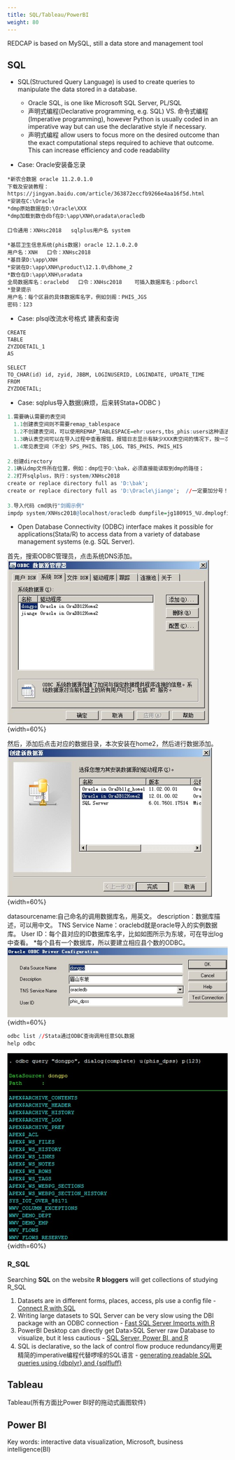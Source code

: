 ```yaml
---
title: SQL/Tableau/PowerBI
weight: 80
---
```



REDCAP is based on MySQL, still a data store and management tool

## SQL 

- SQL(Structured Query Language) is used to create queries to manipulate the data stored in a database.
    - Oracle SQL, is one like Microsoft SQL Server, PL/SQL
    - 声明式编程(Declarative programming, e.g. SQL) VS. 命令式编程(Imperative programming), however Python is usually coded in an imperative way but can use the declarative style if necessary.
    - 声明式编程 allow users to focus more on the desired outcome than the exact computational steps required to achieve that outcome. This can increase efficiency and code readability
    
- Case: Oracle安装备忘录
```
*新农合数据 oracle 11.2.0.1.0
下载及安装教程：https://jingyan.baidu.com/article/363872eccfb9266e4aa16f5d.html
*安装在C:\Oracle
*dmp原始数据在D:\Oracle\XXX
*dmp加载到数仓dbf在D:\app\XNH\oradata\oracledb

口令通用：XNHsc2018   sqlplus用户名 system

*基层卫生信息系统(phis数据) oracle 12.1.0.2.0
用户名：XNH   口令：XNHsc2018
*基目录D:\app\XNH
*安装在D:\app\XNH\product\12.1.0\dbhome_2
*数仓在D:\app\XNH\oradata
全局数据库名：oraclebd   口令：XNHsc2018    可插入数据库名：pdborcl
*登录提示
用户名：每个区县的具体数据库名字，例如剑阁：PHIS_JGS
密码：123
```

- Case: plsql改流水号格式 建表和查询
```
CREATE
TABLE
ZYZDDETAIL_1
AS

SELECT
TO_CHAR(id) id, zyid, JBBM, LOGINUSERID, LOGINDATE, UPDATE_TIME
FROM
ZYZDDETAIL;
```

- Case: sqlplus导入数据(麻烦，后来转Stata+ODBC )
```r
1.需要确认需要的表空间
  1.1创建表空间则不需要remap_tablespace
  1.2不创建表空间，可以使用REMAP_TABLESPACE=ehr:users,tbs_phis:users这种语法把ehr和tbs_phis表空间中对象映射到users
  1.3确认表空间可以在导入过程中查看报错，报错日志显示有缺少XXX表空间的情况下，按一次CTRL+C，再输入KILL_JOB，再YES，退出报错的导出，删除导入的用户，重新导入
  1.4常见表空间（不全）SPS_PHIS、TBS_LOG、TBS_PHIS、PHIS_HIS

2.创建directory 
2.1确认dmp文件所在位置，例如：dmp位于D:\bak，必须直接能读取到dmp的路径；
2.2打开sqlplus，执行：system/XNHsc2018
create or replace directory full as 'D:\bak';
create or replace directory full as 'D:\Oracle\jiange';  //一定要加分号！

3.导入代码 cmd执行"剑阁示例"
impdp system/XNHsc2018@localhost/oracledb dumpfile=jg180915_%U.dmplogfile=jg180915_imp.log directory=full remap_tablespace=SPS_PHIS:users,TBS_LOG:users,TBS_PHIS:users,PHIS_HIS:users parallel=6 cluster=n
 ```

- Open Database Connectivity (ODBC) interface makes it possible for applications(Stata/R) to access data from a variety of database management systems (e.g. SQL Server). 

首先，搜索ODBC管理员，点击系统DNS添加。
![Stata中ODBC查询](https://raw.githubusercontent.com/ctang83/NB_img/main/fig_ODBC1.jpg){width=60%}

然后，添加后点击对应的数据目录，本次安装在home2，然后进行数据添加。
![Stata中ODBC查询](https://raw.githubusercontent.com/ctang83/NB_img/main/fig_ODBC2.jpg){width=60%}

datasourcename:自己命名的调用数据库名，用英文。
description：数据库描述，可以用中文。
TNS  Service Name：oraclebd就是oracle导入的实例数据库。
User ID：每个县对应的ID数据库名字，比如如图所示为东坡，可在导出log中查看。
*每个县有一个数据库，所以要建立相应县个数的ODBC。
![Stata中ODBC查询](https://raw.githubusercontent.com/ctang83/NB_img/main/fig_ODBC3.jpg){width=60%}

```r
odbc list //Stata通过ODBC查询调用任意SQL数据
help odbc
```
![Stata中ODBC查询](https://raw.githubusercontent.com/ctang83/NB_img/main/fig_ODBC_stata.jpg){width=60%}

### R_SQL

Searching **SQL** on the website **R bloggers** will get collections of studying R_SQL

1. Datasets are in different forms, places, access, pls use a config file
		- [Connect R with SQL](https://www.r-bloggers.com/2020/09/how-to-connect-r-with-sql/)
1. Writing large datasets to SQL Server can be very slow using the DBI package with an ODBC connection
		- [Fast SQL Server Imports with R](https://www.r-bloggers.com/2021/08/fast-sql-server-imports-with-r/)
1. PowerBI Desktop can directly get Data>SQL Server raw Database to visualize, but it less cautious
		- [SQL Server, Power BI, and R](https://www.r-bloggers.com/2016/07/sql-server-power-bi-and-r/)
1. SQL is declarative, so the lack of control flow produce redundancy用更精简的imperative编程代替啰嗦的SQL语言
		- [generating readable SQL queries using {dbplyr} and {sqlfluff}](https://www.r-bloggers.com/2021/01/generating-sql-with-dbplyr-and-sqlfluff/)

								
## Tableau

Tableau(所有方面比Power BI好的拖动式画图软件)

## Power BI

Key words: interactive data visualization, Microsoft, business intelligence(BI)

